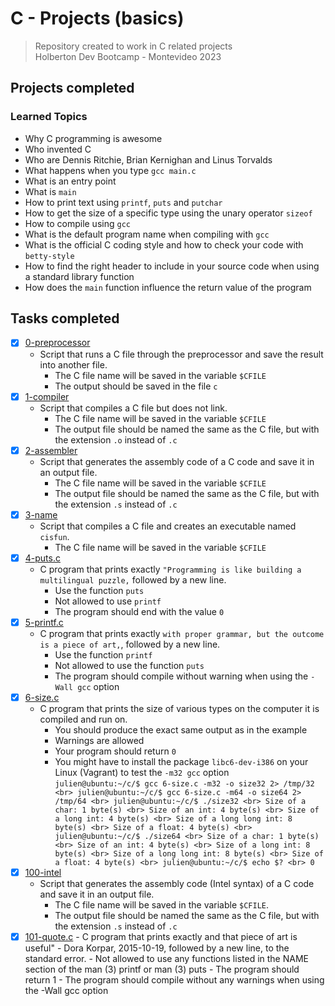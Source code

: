 # C - Projects (basics)
> Repository created to work in C related projects <br>
Holberton Dev Bootcamp - Montevideo 2023
## Projects completed
### Learned Topics
 * Why C programming is awesome
 * Who invented C
 * Who are Dennis Ritchie, Brian Kernighan and Linus Torvalds
 * What happens when you type ``gcc main.c``
 * What is an entry point
 * What is ``main``
 * How to print text using ``printf``, ``puts`` and ``putchar``
 * How to get the size of a specific type using the unary operator ``sizeof``
 * How to compile using ``gcc``
 * What is the default program name when compiling with ``gcc``
 * What is the official C coding style and how to check your code with ``betty-style``
 * How to find the right header to include in your source code when using a standard library function
 * How does the ``main`` function influence the return value of the program 
## Tasks completed
- [x] [0-preprocessor](https://github.com/cristian-encalada/holbertonschool-low_level_programming/blob/master/hello_world/0-preprocessor)
	- Script that runs a C file through the preprocessor and save the result into another file.
		- The C file name will be saved in the variable ``$CFILE``
		- The output should be saved in the file ``c``
- [x] [1-compiler](https://github.com/cristian-encalada/holbertonschool-low_level_programming/blob/master/hello_world/1-compiler)
	- Script that compiles a C file but does not link.
		- The C file name will be saved in the variable ``$CFILE``
		- The output file should be named the same as the C file, but with the extension ``.o`` instead of ``.c``
- [x] [2-assembler](https://github.com/cristian-encalada/holbertonschool-low_level_programming/blob/master/hello_world/2-assembler)
	- Script that generates the assembly code of a C code and save it in an output file.
		- The C file name will be saved in the variable ``$CFILE``
		- The output file should be named the same as the C file, but with the extension ``.s`` instead of ``.c``
- [x] [3-name](https://github.com/cristian-encalada/holbertonschool-low_level_programming/blob/master/hello_world/3-name)
	- Script that compiles a C file and creates an executable named ``cisfun``.
		- The C file name will be saved in the variable ``$CFILE``
- [x] [4-puts.c](https://github.com/cristian-encalada/holbertonschool-low_level_programming/blob/master/hello_world/4-puts.c)
	- C program that prints exactly ``"Programming is like building a multilingual puzzle,`` followed by a new line.
		- Use the function ``puts``
		- Not allowed to use ``printf``
		- The program should end with the value ``0``
 - [x] [5-printf.c](https://github.com/cristian-encalada/holbertonschool-low_level_programming/blob/master/hello_world/5-printf.c)
	- C program that prints exactly ``with proper grammar, but the outcome is a piece of art,``, followed by a new line.
		- Use the function ``printf``
		- Not allowed to use the function ``puts``
		- The program should compile without warning when using the ``-Wall gcc`` option
- [x] [6-size.c](https://github.com/cristian-encalada/holbertonschool-low_level_programming/blob/master/hello_world/6-size.c)
	- C program that prints the size of various types on the computer it is compiled and run on.
		- You should produce the exact same output as in the example
		- Warnings are allowed
		- Your program should return ``0``
		- You might have to install the package ``libc6-dev-i386`` on your Linux (Vagrant) to test the ``-m32 gcc`` option <br>
``
julien@ubuntu:~/c/$ gcc 6-size.c -m32 -o size32 2> /tmp/32 <br>
julien@ubuntu:~/c/$ gcc 6-size.c -m64 -o size64 2> /tmp/64 <br>
julien@ubuntu:~/c/$ ./size32 <br>
Size of a char: 1 byte(s) <br>
Size of an int: 4 byte(s) <br>
Size of a long int: 4 byte(s) <br>
Size of a long long int: 8 byte(s) <br>
Size of a float: 4 byte(s) <br>
julien@ubuntu:~/c/$ ./size64 <br>
Size of a char: 1 byte(s) <br>
Size of an int: 4 byte(s) <br>
Size of a long int: 8 byte(s) <br>
Size of a long long int: 8 byte(s) <br>
Size of a float: 4 byte(s) <br>
julien@ubuntu:~/c/$ echo $? <br>
0
``
- [x] [100-intel](https://github.com/cristian-encalada/holbertonschool-low_level_programming/blob/master/hello_world/100-intel)
	- Script that generates the assembly code (Intel syntax) of a C code and save it in an output file.
		- The C file name will be saved in the variable ``$CFILE``.
		- The output file should be named the same as the C file, but with the extension ``.s`` instead of ``.c`` <br>
- [x] [101-quote.c](https://github.com/cristian-encalada/holbertonschool-low_level_programming/blob/master/hello_world/101-quote.c)
		- C program that prints exactly and that piece of art is useful" - Dora Korpar, 2015-10-19, followed by a new line, to the standard error.
		- Not allowed to use any functions listed in the NAME section of the man (3) printf or man (3) puts
		- The program should return 1
		- The program should compile without any warnings when using the -Wall gcc option <br>
